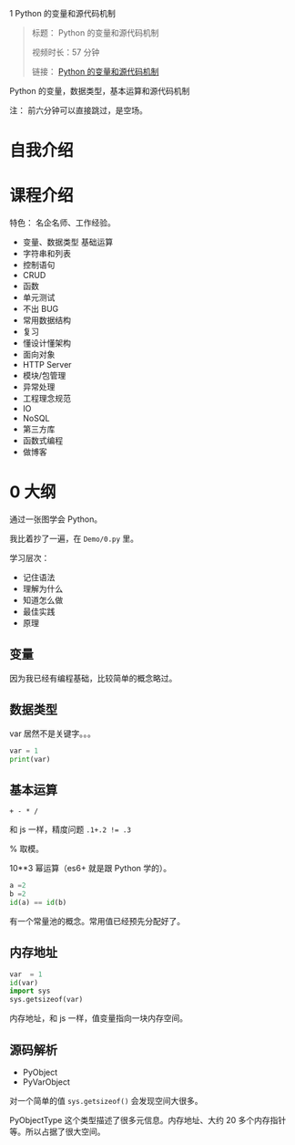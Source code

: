 1 Python 的变量和源代码机制

> 标题： Python 的变量和源代码机制
>
> 视频时长：57 分钟
>
> 链接： [Python 的变量和源代码机制](https://segmentfault.com/l/1500000016161912?r=bPAnfw)

Python 的变量，数据类型，基本运算和源代码机制

注： 前六分钟可以直接跳过，是空场。

# 自我介绍

# 课程介绍

特色： 名企名师、工作经验。

-   变量、数据类型 基础运算
-   字符串和列表
-   控制语句
-   CRUD
-   函数
-   单元测试
-   不出 BUG
-   常用数据结构
-   复习
-   懂设计懂架构
-   面向对象
-   HTTP Server
-   模块/包管理
-   异常处理
-   工程理念规范
-   IO
-   NoSQL
-   第三方库
-   函数式编程
-   做博客

# 0 大纲

通过一张图学会 Python。

我比着抄了一遍，在 `Demo/0.py` 里。

学习层次：

-   记住语法
-   理解为什么
-   知道怎么做
-   最佳实践
-   原理

## 变量

因为我已经有编程基础，比较简单的概念略过。

## 数据类型

var 居然不是关键字。。。

```python
var = 1
print(var)
```

## 基本运算

`+ - * /`

和 js 一样，精度问题 `.1+.2 != .3`

% 取模。

10\*\*3 幂运算（es6+ 就是跟 Python 学的）。

```python
a =2
b =2
id(a) == id(b)
```

有一个常量池的概念。常用值已经预先分配好了。

## 内存地址

```python
var  = 1
id(var)
import sys
sys.getsizeof(var)
```

内存地址，和 js 一样，值变量指向一块内存空间。

## 源码解析

-   PyObject
-   PyVarObject

对一个简单的值 `sys.getsizeof()` 会发现空间大很多。

PyObjectType 这个类型描述了很多元信息。内存地址、大约 20 多个内存指针等。所以占据了很大空间。
